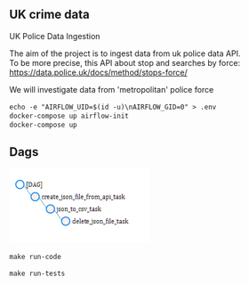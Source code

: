 ## UK crime data ##

UK Police Data Ingestion  

The aim of the project is to ingest data from uk police data API.  
To be more precise, this API about stop and searches by force:  
https://data.police.uk/docs/method/stops-force/  
  
We will investigate data from 'metropolitan' police force  

```
echo -e "AIRFLOW_UID=$(id -u)\nAIRFLOW_GID=0" > .env
docker-compose up airflow-init
docker-compose up
```
## Dags

![This is an image](/images/dags.png)  

```
make run-code
```
```
make run-tests
```
